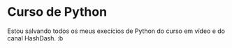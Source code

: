 # Curso de Python
Estou salvando todos os meus execícios de Python do curso em vídeo e do canal HashDash. :b
